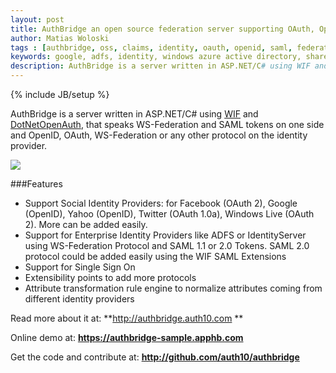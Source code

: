```yaml
---
layout: post
title: AuthBridge an open source federation server supporting OAuth, OpenID, WS-Fed, SAML
author: Matias Woloski
tags : [authbridge, oss, claims, identity, oauth, openid, saml, federation, dotnetopenauth]
keywords: google, adfs, identity, windows azure active directory, sharepoint 2010, oauth, openid
description: AuthBridge is a server written in ASP.NET/C# using WIF and DotNetOpenAuth, that speaks WS-Federation and SAML tokens on one side and OpenID, OAuth, WS-Federation or any other protocol on the identity provider..
---
```

{% include JB/setup %}

AuthBridge is a server written in ASP.NET/C# using [WIF](http://msdn.microsoft.com/en-us/security/aa570351.aspx) and [DotNetOpenAuth](http://www.dotnetopenauth.net), that speaks WS-Federation and SAML tokens on one side and OpenID, OAuth, WS-Federation or any other protocol on the identity provider. 

![](http://puu.sh/GzU1)

<!-- end preview -->

###Features
* Support Social Identity Providers: for Facebook (OAuth 2), Google (OpenID), Yahoo (OpenID), Twitter (OAuth 1.0a), Windows Live (OAuth 2). More can be added easily.
* Support for Enterprise Identity Providers like ADFS or IdentityServer using WS-Federation Protocol and SAML 1.1 or 2.0 Tokens. SAML 2.0 protocol could be added easily using the WIF SAML Extensions
* Support for Single Sign On
* Extensibility points to add more protocols
* Attribute transformation rule engine to normalize attributes coming from different identity providers

Read more about it at: **<http://authbridge.auth10.com> **

Online demo at: **<https://authbridge-sample.apphb.com>**

Get the code and contribute at: **<http://github.com/auth10/authbridge>**

